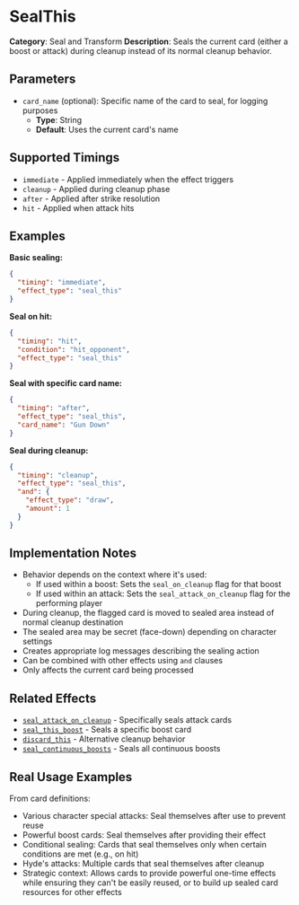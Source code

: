 # SealThis

**Category**: Seal and Transform
**Description**: Seals the current card (either a boost or attack) during cleanup instead of its normal cleanup behavior.

## Parameters

- `card_name` (optional): Specific name of the card to seal, for logging purposes
  - **Type**: String
  - **Default**: Uses the current card's name

## Supported Timings

- `immediate` - Applied immediately when the effect triggers
- `cleanup` - Applied during cleanup phase
- `after` - Applied after strike resolution
- `hit` - Applied when attack hits

## Examples

**Basic sealing:**
```json
{
  "timing": "immediate",
  "effect_type": "seal_this"
}
```

**Seal on hit:**
```json
{
  "timing": "hit",
  "condition": "hit_opponent",
  "effect_type": "seal_this"
}
```

**Seal with specific card name:**
```json
{
  "timing": "after",
  "effect_type": "seal_this",
  "card_name": "Gun Down"
}
```

**Seal during cleanup:**
```json
{
  "timing": "cleanup",
  "effect_type": "seal_this",
  "and": {
    "effect_type": "draw",
    "amount": 1
  }
}
```

## Implementation Notes

- Behavior depends on the context where it's used:
  - If used within a boost: Sets the `seal_on_cleanup` flag for that boost
  - If used within an attack: Sets the `seal_attack_on_cleanup` flag for the performing player
- During cleanup, the flagged card is moved to sealed area instead of normal cleanup destination
- The sealed area may be secret (face-down) depending on character settings
- Creates appropriate log messages describing the sealing action
- Can be combined with other effects using `and` clauses
- Only affects the current card being processed

## Related Effects

- [`seal_attack_on_cleanup`](seal_attack_on_cleanup.md) - Specifically seals attack cards
- [`seal_this_boost`](seal_this_boost.md) - Seals a specific boost card
- [`discard_this`](../cards/discard_this.md) - Alternative cleanup behavior
- [`seal_continuous_boosts`](seal_continuous_boosts.md) - Seals all continuous boosts

## Real Usage Examples

From card definitions:
- Various character special attacks: Seal themselves after use to prevent reuse
- Powerful boost cards: Seal themselves after providing their effect
- Conditional sealing: Cards that seal themselves only when certain conditions are met (e.g., on hit)
- Hyde's attacks: Multiple cards that seal themselves after cleanup
- Strategic context: Allows cards to provide powerful one-time effects while ensuring they can't be easily reused, or to build up sealed card resources for other effects